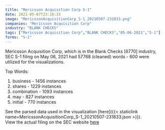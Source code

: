 ```yaml
---
title: "Mericsson Acquisition Corp S-1"
date: 2021-05-07T23:18:33
image: "MericssonAcquisitionCorp_S-1_20210507-231833.png"
companies: "Mericsson Acquisition Corp"
industry: "BLANK CHECKS"
tags: ["Mericsson Acquisition Corp","BLANK CHECKS","05-06-2021","S-1"]
forms: "S-1"
---
```

Mericsson Acquisition Corp, which is in the Blank Checks [6770] industry, SEC S-1 filing on May 06, 2021 had 57768 (cleaned) words - 600 were utilized for the visualizations.

Top Words:
1. business - 1456 instances
2. shares - 1229 instances
3. combination - 1093 instances
4. may - 827 instances
5. initial - 770 instances


See the parsed data used in the visualization [here]({{< staticlink name=MericssonAcquisitionCorp_S-1_20210507-231833.json >}}).  
View the actual filing on the SEC website [here](https://www.sec.gov/Archives/edgar/data/1847408/0001104659-21-061939.txt)